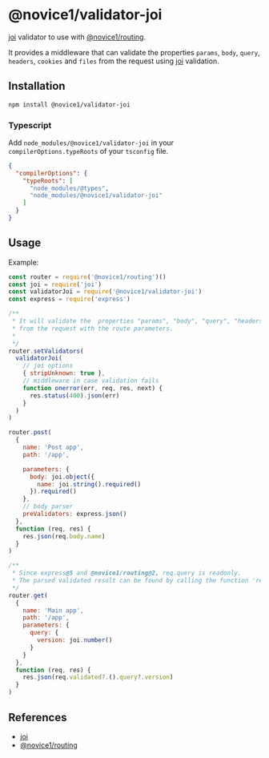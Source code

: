 # @novice1/validator-joi

[joi](https://www.npmjs.com/package/joi) validator to use with [@novice1/routing](https://www.npmjs.com/package/@novice1/routing).

It provides a middleware that can validate the properties `params`, `body`, `query`, `headers`, `cookies` and `files` from the request using [joi](https://www.npmjs.com/package/joi) validation.

## Installation

```bash
npm install @novice1/validator-joi
```

### Typescript

Add `node_modules/@novice1/validator-joi` in your `compilerOptions.typeRoots` of your `tsconfig` file.

```json
{
  "compilerOptions": {
    "typeRoots": [
      "node_modules/@types",
      "node_modules/@novice1/validator-joi"
    ]
  }
}
```

## Usage

Example:

```js
const router = require('@novice1/routing')()
const joi = require('joi')
const validatorJoi = require('@novice1/validator-joi')
const express = require('express')

/**
 * It will validate the  properties "params", "body", "query", "headers", "cookies" and "files"
 * from the request with the route parameters.
 *
 */
router.setValidators(
  validatorJoi(
    // joi options
    { stripUnknown: true },
    // middleware in case validation fails
    function onerror(err, req, res, next) {
      res.status(400).json(err)
    }
  )
)

router.post(
  {
    name: 'Post app',
    path: '/app',

    parameters: {
      body: joi.object({
        name: joi.string().required()
      }).required()
    },
    // body parser
    preValidators: express.json()
  },
  function (req, res) {
    res.json(req.body.name)
  }
)

/**
 * Since express@5 and @novice1/routing@2, req.query is readonly. 
 * The parsed validated result can be found by calling the function 'req.validated()'.
 */
router.get(
  {
    name: 'Main app',
    path: '/app',
    parameters: {
      query: {
        version: joi.number()
      }
    }
  },
  function (req, res) {
    res.json(req.validated?.().query?.version)
  }
)
```

## References

- [joi](https://www.npmjs.com/package/joi)
- [@novice1/routing](https://www.npmjs.com/package/@novice1/routing)
